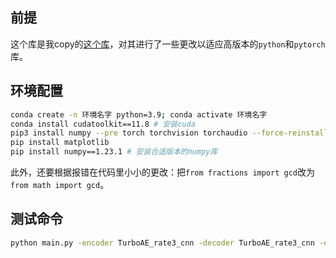 ## 前提
这个库是我copy的[这个库](https://github.com/yihanjiang/turboae)，对其进行了一些更改以适应高版本的`python`和`pytorch`库。

## 环境配置
```bash
conda create -n 环境名字 python=3.9; conda activate 环境名字
conda install cudatoolkit==11.8 # 安装cuda
pip3 install numpy --pre torch torchvision torchaudio --force-reinstall --index-url https://pypi.tuna.tsinghua.edu.cn/simple # 安装gpu版的torch以及一系列库
pip install matplotlib 
pip install numpy==1.23.1 # 安装合适版本的numpy库
```
此外，还要根据报错在代码里小小的更改：把`from fractions import gcd`改为`from math import gcd`。

## 测试命令
```bash
python main.py -encoder TurboAE_rate3_cnn -decoder TurboAE_rate3_cnn -enc_num_unit 100 -enc_num_layer 5 -enc_kernel_size 5  -dec_num_layer 5 -dec_num_unit 100 -dec_kernel_size 5 -num_iter_ft 5 -channel awgn -num_train_dec 5 -num_train_enc 1 -code_rate_k 1 -code_rate_n 3 -train_enc_channel_low 1.0 -train_enc_channel_high 1.0 -snr_test_start -1.5 -snr_test_end 4.0 -snr_points 12 -num_iteration 6 -is_parallel 1 -train_dec_channel_low -1.5 -train_dec_channel_high 2.0 -is_same_interleaver 1 -dec_lr 0.00005 -enc_lr 0.00005 -num_block 100000 -batch_size 1000 -train_channel_mode block_norm -test_channel_mode block_norm  -num_epoch 500 --print_test_traj -loss bce -optimizer adam -init_nw_weight ./models/enc5_dec5_cont_1dBenc.pt -num_epoch 0
```